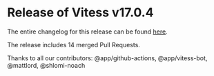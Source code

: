 # Release of Vitess v17.0.4
The entire changelog for this release can be found [here](https://github.com/vitessio/vitess/blob/main/changelog/17.0/17.0.4/changelog.md).

The release includes 14 merged Pull Requests.

Thanks to all our contributors: @app/github-actions, @app/vitess-bot, @mattlord, @shlomi-noach

